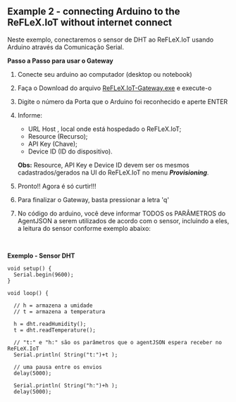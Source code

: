 ## Example 2 - connecting Arduino to the ReFLeX.IoT without internet connect 

Neste exemplo, conectaremos o sensor de DHT ao ReFLeX.IoT usando Arduino através da Comunicação Serial.


**Passo a Passo para usar o Gateway**

1. Conecte seu arduino ao computador (desktop ou notebook)
 
2. Faça o Download do arquivo <a href="https://github.com/Rosiberto/Gateway-Serial-Port">ReFLeX.IoT-Gateway.exe</a> e execute-o 

3. Digite o número da Porta que o Arduino foi reconhecido e aperte ENTER

4. Informe:

	- URL Host , local onde está hospedado o ReFLeX.IoT;
	- Resource (Recurso);
	- API Key (Chave);
	- Device ID (ID do dispositivo).
	
	**Obs:** Resource, API Key e Device ID devem ser os mesmos cadastrados/gerados na UI do ReFLeX.IoT no menu ***Provisioning***.

5. Pronto!! Agora é só curtir!!!

6. Para finalizar o Gateway, basta pressionar a letra 'q'

7. No código do arduino, você deve informar TODOS os PARÂMETROS do AgentJSON a serem utilizados de acordo com o sensor, incluindo a eles, a leitura do sensor conforme exemplo abaixo:

<br>

**Exemplo - Sensor DHT**

```
void setup() {
  Serial.begin(9600);  
}

void loop() {

  // h = armazena a umidade   
  // t = armazena a temperatura 
  
  h = dht.readHumidity();
  t = dht.readTemperature();
  
  // "t:" e "h:" são os parâmetros que o agentJSON espera receber no ReFLeX.IoT
  Serial.println( String("t:")+t );
  
  // uma pausa entre os envios
  delay(5000); 
  
  Serial.println( String("h:")+h );
  delay(5000);  
```